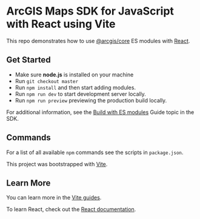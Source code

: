 # ArcGIS Maps SDK for JavaScript with React using Vite

This repo demonstrates how to use [@arcgis/core](https://www.npmjs.com/package/@arcgis/core) ES modules with [React](https://reactjs.org/).

## Get Started
- Make sure **node.js** is installed on your machine
- Run `git checkout master`
- Run `npm install` and then start adding modules.
- Run `npm run dev` to start development server locally.
- Run `npm run preview` previewing the production build locally.


For additional information, see the [Build with ES modules](https://developers.arcgis.com/javascript/latest/es-modules/) Guide topic in the SDK.

## Commands

For a list of all available `npm` commands see the scripts in `package.json`.

This project was bootstrapped with [Vite](https://vitejs.dev/).

## Learn More

You can learn more in the [Vite guides](https://vitejs.dev/guide/).

To learn React, check out the [React documentation](https://reactjs.org/).
